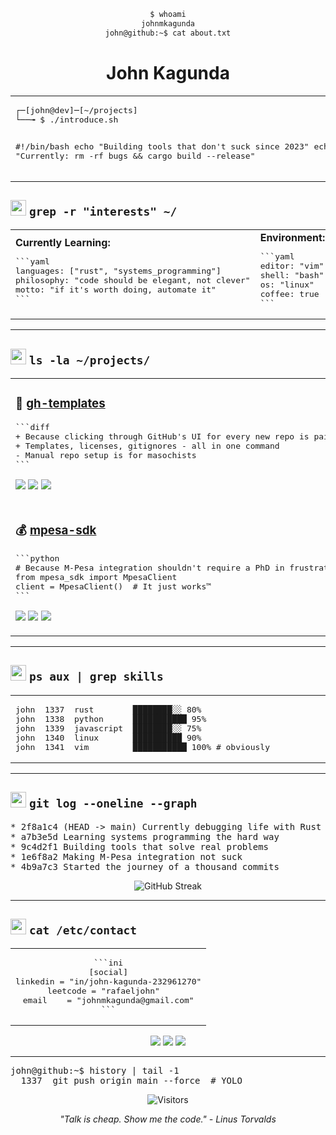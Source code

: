 <div align="center">

```bash
$ whoami
johnmkagunda
john@github:~$ cat about.txt
```

# John Kagunda

</div>

<table>
<tr>
<td>
<pre>
┌─[john@dev]─[~/projects]
└──╼ $ ./introduce.sh

#!/bin/bash
echo "Building tools that don't suck since 2023"
echo "Currently: rm -rf bugs && cargo build --release"
</pre>
</td>
</tr>
</table>

## <img src="https://raw.githubusercontent.com/Tarikul-Islam-Anik/Animated-Fluent-Emojis/master/Emojis/Objects/Gear.png" width="25" height="25" /> `grep -r "interests" ~/`

<table>
<tr>
<td width="50%">
<strong>Currently Learning:</strong>
<pre>
```yaml
languages: ["rust", "systems_programming"]
philosophy: "code should be elegant, not clever"
motto: "if it's worth doing, automate it"
```
</pre>
</td>
<td width="50%">
<strong>Environment:</strong>
<pre>
```yaml
editor: "vim"        # fight me
shell: "bash"
os: "linux"         # obviously
coffee: true        # required dependency
```
</pre>
</td>
</tr>
</table>

---

## <img src="https://raw.githubusercontent.com/Tarikul-Islam-Anik/Animated-Fluent-Emojis/master/Emojis/Objects/File%20Folder.png" width="25" height="25" /> `ls -la ~/projects/`

<table>

<tr>
<td>
<h3>🔧 <a href="https://gh-templates.dev">gh-templates</a></h3>
<pre>
```diff
+ Because clicking through GitHub's UI for every new repo is pain
+ Templates, licenses, gitignores - all in one command
- Manual repo setup is for masochists
```
</pre>
<p>
<img src="https://img.shields.io/badge/javascript-%23323330.svg?style=flat&logo=javascript&logoColor=%23F7DF1E" />
<img src="https://img.shields.io/badge/github%20api-%23121011.svg?style=flat&logo=github&logoColor=white" />
<img src="https://img.shields.io/badge/automation-%23FF6B6B.svg?style=flat" />
</p>
</td>
</tr>

<tr>
<td>
<h3>💰 <a href="https://github.com/RafaelJohn9/mpesa-daraja-sdk">mpesa-sdk</a></h3>
<pre>
```python
# Because M-Pesa integration shouldn't require a PhD in frustration
from mpesa_sdk import MpesaClient
client = MpesaClient()  # It just works™
```
</pre>
<p>
<img src="https://img.shields.io/badge/python-3670A0?style=flat&logo=python&logoColor=ffdd54" />
<img src="https://img.shields.io/badge/rest%20api-%2361DAFB.svg?style=flat" />
<img src="https://img.shields.io/badge/security-%23FF0000.svg?style=flat&logo=security&logoColor=white" />
</p>
</td>
</tr>

</table>

---

## <img src="https://raw.githubusercontent.com/Tarikul-Islam-Anik/Animated-Fluent-Emojis/master/Emojis/Objects/Desktop%20Computer.png" width="25" height="25" /> `ps aux | grep skills`

<table>
<tr>
<td width="50%">
<pre>
john  1337  rust        ████████░░ 80%
john  1338  python      ███████████ 95% 
john  1339  javascript  ████████░░ 75%
john  1340  linux       ██████████ 90%
john  1341  vim         ███████████ 100% # obviously
</pre>
</td>
</td>
</tr>
</table>

---

## <img src="https://raw.githubusercontent.com/Tarikul-Islam-Anik/Animated-Fluent-Emojis/master/Emojis/Objects/Chart%20Increasing.png" width="25" height="25" /> `git log --oneline --graph`

<p align="center">
<pre>
* 2f8a1c4 (HEAD -> main) Currently debugging life with Rust
* a7b3e5d Learning systems programming the hard way  
* 9c4d2f1 Building tools that solve real problems
* 1e6f8a2 Making M-Pesa integration not suck
* 4b9a7c3 Started the journey of a thousand commits
</pre>
</p>

<p align="center">
<img src="https://github-readme-streak-stats.herokuapp.com/?user=rafaeljohn9&theme=dark&hide_border=true&background=0D1117&stroke=58A6FF&ring=58A6FF&fire=FF6B35&currStreakNum=C9D1D9&sideNums=C9D1D9&currStreakLabel=7D8590&sideLabels=7D8590&dates=7D8590" alt="GitHub Streak"/>
</p>

---

## <img src="https://raw.githubusercontent.com/Tarikul-Islam-Anik/Animated-Fluent-Emojis/master/Emojis/Objects/Telephone.png" width="25" height="25" /> `cat /etc/contact`

<p align="center">
<table>
<tr>
<td align="center">
<pre>
```ini
[social]
linkedin = "in/john-kagunda-232961270"
leetcode = "rafaeljohn"  
email    = "johnmkagunda@gmail.com"
```
</pre>
</td>
</tr>
</table>
</p>

<p align="center">
<a href="https://linkedin.com/in/john-kagunda-232961270/"><img src="https://img.shields.io/badge/LinkedIn-0077B5?style=for-the-badge&logo=linkedin&logoColor=white" /></a>
<a href="https://www.leetcode.com/rafaeljohn"><img src="https://img.shields.io/badge/LeetCode-FFA116?style=for-the-badge&logo=leetcode&logoColor=white" /></a>
<a href="mailto:johnmkagunda@gmail.com"><img src="https://img.shields.io/badge/Email-D14836?style=for-the-badge&logo=gmail&logoColor=white" /></a>
</p>

---

<p align="center">
<pre>
john@github:~$ history | tail -1
  1337  git push origin main --force  # YOLO
</pre>
</p>

<p align="center">
<img src="https://komarev.com/ghpvc/?username=rafaeljohn9&color=green&style=flat-square&label=visitors" alt="Visitors" />
</p>

<p align="center">
<em>"Talk is cheap. Show me the code." - Linus Torvalds</em>
</p>
